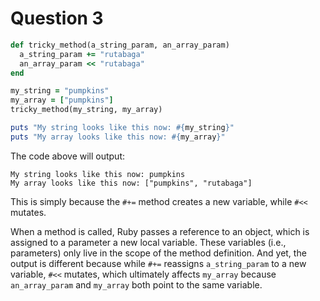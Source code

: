 # Question 3

```ruby
def tricky_method(a_string_param, an_array_param)
  a_string_param += "rutabaga"
  an_array_param << "rutabaga"
end

my_string = "pumpkins"
my_array = ["pumpkins"]
tricky_method(my_string, my_array)

puts "My string looks like this now: #{my_string}"
puts "My array looks like this now: #{my_array}"
```

The code above will output:

```shell
My string looks like this now: pumpkins
My array looks like this now: ["pumpkins", "rutabaga"]
```

This is simply because the `#+=` method creates a new variable, while `#<<` mutates.

When a method is called, Ruby passes a reference to an object, which is assigned to a parameter a new local variable.
These variables (i.e., parameters) only live in the scope of the method definition.
And yet, the output is different because while `#+=` reassigns `a_string_param` to a new variable, `#<<` mutates, which ultimately affects `my_array` because `an_array_param` and `my_array` both point to the same variable.

